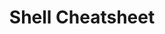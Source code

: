 ---
layout: cheatsheet
header: Shell
title: Shell Cheatsheet
description: Shell sheet with common tasks, commands and helpful information to handle the shell
cheats:

  - title: Configuration
    column: 1
    snippets:
      - text: "Login Shell vs Non-Login Shell: When you login (type username and password) via console, either sitting at the machine, or remotely via ssh: <code>.bash_profile</code> is executed to configure your shell before the initial command prompt."
      - text: "But, if you’ve already logged into your machine and open a new terminal window (xterm) inside Gnome or KDE, then .bashrc is executed before the window command prompt. <code>.bashrc</code> is also run when you start a new bash instance by typing <code>/bin/bash</code> in a terminal."
      - text: "An exception to the terminal window guidelines is Mac OS X’s Terminal.app, which runs a login shell by default for each new terminal window, calling .bash_profile instead of <code>.bashrc</code>. Other GUI terminal emulators may do the same, but most tend not to."
      - text: "Most of the time you don’t want to maintain two separate config files for login and non-login shells — when you set a PATH, you want it to apply to both. You can fix this by sourcing <code>.bashrc</code> from your <code>.bash_profile</code> file, then putting <code>PATH</code> and common settings in <code>.bashrc</code>"
      - code: |
          if [ -f ~/.bashrc ]; then
             source ~/.bashrc
          fi

  - title: Shell history
    column: 1
    snippets:
      - text: 'To get previous command containing string, hit [CTRL]+[r] followed by search string (Emacs Line-Edit Mode):'
        class: bash
        code: '(reverse-i-search):'
      - text: 'To get previous command, hit [CTRL]+[p]. You can also use up arrow key. To get next command, hit [CTRL]+[n]. You can also use down arrow key.'
      - text: 'Shell history command'
        code: |
          # print the whole history
          history
          # show the last 10 entries of the current history with command numbers
          history 30
          # delete the entire history
          history -c
      - text: List, or edit and re-execute, commands previously entered with fc
        code: |
          # edit and re-xecute last command
          fc
          # edit and re-xecute without invoking editor
          fc -s
          # list last 16 commands
          fc -l
          # list the last 30 commands
          fc -l -30
          # suppress command numnbers
          fc -ln -30
          # list command with number 500 to command with number 510
          fc -l 500 510
          # list command with number 510 to command with number 500 (version 1)
          fc -l 510 500
          # list command with number 510 to command with number 500 (version 2)
          fc -lr 500 510
          # edit and re-execute comand with number 500 without invoking editor
          fc -s 500
          # edit and re-execute comands 500 through 510
          fc 500 510

  - title: Command <code>lsof</code> (list open files)
    column: 2
    snippets:
      - text: List applications listening on hosts and ports
        class: bash
        code: |
          # List applications listening on port 8080
          lsof -n -i4TCP:8080
          # List applications all applications with an open TCP (IPV4) socket
          lsof -n -i4TCP
          # List pids of all applications with an open TCP (IPV4) socket
          lsof -n -i4TCP -t

  - title: Variables and environment variables
    column: 2
    snippets:
      - text: Set or unset environment variables
        code: |
          # Create a shell variable
          SOME_ENV_VAR=VALUE
          # Create a environment variable
          export SOME_ENV_VAR=VALUE
          # Unset a variable or environment variable
          unset SOME_ENV_VAR

---
